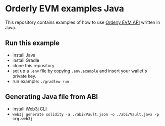 # Orderly EVM examples Java

This repository contains examples of how to use [Orderly EVM API](https://testnet-docs-api-evm.orderly.network/) written in Java.

## Run this example

- install Java
- install Gradle
- clone this repository
- set up a `.env` file by copying `.env.example` and insert your wallet's private key.
- run example: `./gradlew run`

## Generating Java file from ABI

- install [Web3j CLI](https://docs.web3j.io/4.8.7/command_line_tools/)
- `web3j generate solidity -a ./abi/Vault.json -o ./abi/Vault.java -p org.web3j`
